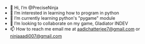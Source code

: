 - 👋 Hi, I’m @PreciseNinja
- 👀 I’m interested in learning how to program in python
- 🌱 I’m currently learning python's "pygame" module
- 💞️ I’m looking to collaborate on my game, Gladiator INDEV
- 📫 How to reach me email me at aadichatterjee7@gmail.com or ninjaaadi007@gmail.com

<!---
PreciseNinja/PreciseNinja is a ✨ special ✨ repository because its `README.md` (this file) appears on your GitHub profile.
You can click the Preview link to take a look at your changes.
--->

